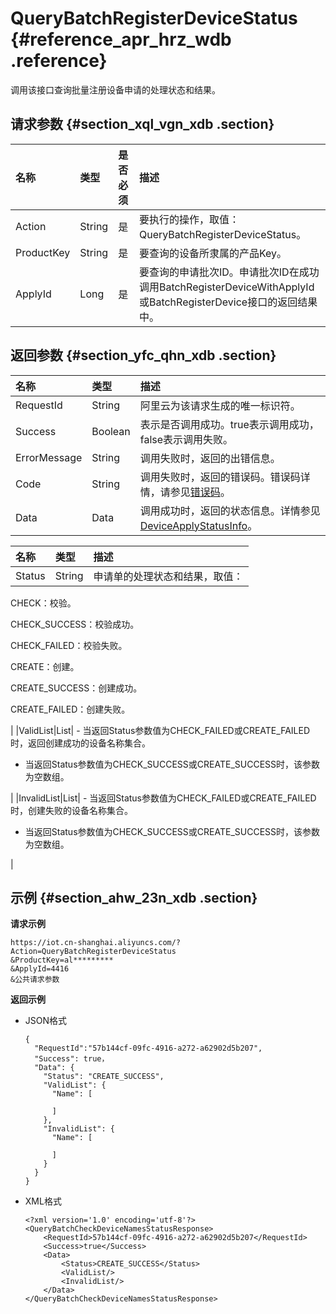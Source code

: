 # QueryBatchRegisterDeviceStatus {#reference_apr_hrz_wdb .reference}

调用该接口查询批量注册设备申请的处理状态和结果。

## 请求参数 {#section_xql_vgn_xdb .section}

|名称|类型|是否必须|描述|
|:-|:-|:---|:-|
|Action|String|是|要执行的操作，取值：QueryBatchRegisterDeviceStatus。|
|ProductKey|String|是|要查询的设备所隶属的产品Key。|
|ApplyId|Long|是|要查询的申请批次ID。申请批次ID在成功调用BatchRegisterDeviceWithApplyId或BatchRegisterDevice接口的返回结果中。|

## 返回参数 {#section_yfc_qhn_xdb .section}

|名称|类型|描述|
|:-|:-|:-|
|RequestId|String|阿里云为该请求生成的唯一标识符。|
|Success|Boolean|表示是否调用成功。true表示调用成功，false表示调用失败。|
|ErrorMessage|String|调用失败时，返回的出错信息。|
|Code|String|调用失败时，返回的错误码。错误码详情，请参见[错误码](intl.zh-CN/云端开发指南/云端API参考/错误码.md#)。|
|Data|Data|调用成功时，返回的状态信息。详情参见[DeviceApplyStatusInfo](#table_dy2_whn_xdb)。|

|名称|类型|描述|
|:-|:-|:-|
|Status|String| 申请单的处理状态和结果，取值：

 CHECK：校验。

 CHECK\_SUCCESS：校验成功。

 CHECK\_FAILED：校验失败。

 CREATE：创建。

 CREATE\_SUCCESS：创建成功。

 CREATE\_FAILED：创建失败。

 |
|ValidList|List| -   当返回Status参数值为CHECK\_FAILED或CREATE\_FAILED时，返回创建成功的设备名称集合。
-   当返回Status参数值为CHECK\_SUCCESS或CREATE\_SUCCESS时，该参数为空数组。

 |
|InvalidList|List| -   当返回Status参数值为CHECK\_FAILED或CREATE\_FAILED时，创建失败的设备名称集合。
-   当返回Status参数值为CHECK\_SUCCESS或CREATE\_SUCCESS时，该参数为空数组。

 |

## 示例 {#section_ahw_23n_xdb .section}

**请求示例**

```
https://iot.cn-shanghai.aliyuncs.com/?Action=QueryBatchRegisterDeviceStatus
&ProductKey=al*********
&ApplyId=4416
&公共请求参数
```

**返回示例**

-   JSON格式

    ```
    {
      "RequestId":"57b144cf-09fc-4916-a272-a62902d5b207",
      "Success": true，
      "Data": {
        "Status": "CREATE_SUCCESS",
        "ValidList": {
          "Name": [
            
          ]
        },
        "InvalidList": {
          "Name": [
            
          ]
        }
      }
    }
    ```

-   XML格式

    ```
    <?xml version='1.0' encoding='utf-8'?>
    <QueryBatchCheckDeviceNamesStatusResponse>
        <RequestId>57b144cf-09fc-4916-a272-a62902d5b207</RequestId>
        <Success>true</Success>
        <Data>
            <Status>CREATE_SUCCESS</Status>
            <ValidList/>
            <InvalidList/>
        </Data>
    </QueryBatchCheckDeviceNamesStatusResponse>
    ```


